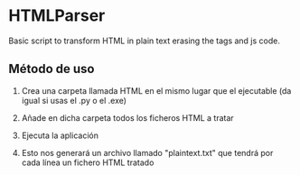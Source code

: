 # HTMLParser
Basic script to transform HTML in plain text erasing the tags and js code. 

## Método de uso

1. Crea una carpeta llamada HTML en el mismo lugar que el ejecutable (da igual si usas el .py o el .exe)

2. Añade en dicha carpeta todos los ficheros HTML a tratar

3. Ejecuta la aplicación

4. Esto nos generará un archivo llamado "plaintext.txt" que tendrá por cada línea un fichero HTML tratado
